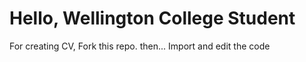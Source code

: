 # Hello, Wellington College Student

For creating CV, Fork this repo.
then...
Import and edit the code